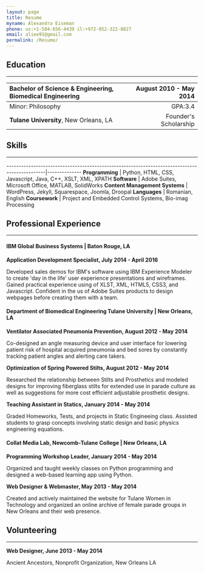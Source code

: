```yaml
---
layout: page
title: Resume
myname: Alexandra Eiseman
phone: us:+1-504-656-4439 il:+972-052-322-8827
email: aliee91@gmail.com
permalink: /Resume/
---
```

## Education
---

| **Bachelor of Science & Engineering,** **Biomedical Engineering**            | August 2010 - May 2014 |
|:--------------------------------------------------------------------------- | ----------------------:|
| Minor: Philosophy                             		              |                GPA:3.4 |
| **Tulane University**, New Orleans, LA                                      |  Founder's Scholarship |

## Skills
---

----------------------------------------------------------------------------------------------|--------------
**Programming**                                  | Python, HTML, CSS, Javascript, Java, C++, XSLT, XML, XPATH
**Software**                                     | Adobe Suites, Microsoft Office, MATLAB, SolidWorks
**Content Management Systems**                   | WordPress, Jekyll, Squarespace, Joomla, Droopal
**Languages**                                    | Romanian, English
**Coursework**                                   | Project and Embedded Control Systems, Bio-imag Processing

## Professional Experience
---

#### IBM Global Business Systems | Baton Rouge, LA

**Application Development Specialist, July 2014 - April 2016**

Developed sales demos for IBM's software using IBM Experience Modeler to create 'day in the life' 
user experience presentations and wireframes. Gained practical experience using of XLST, XML, HTML5, CSS3, and Javascript. 
Confident in the us of Adobe Suites products to design webpages before creating them with a team.

#### Department of Biomedical Engineering Tulane University | New Orleans, LA

**Ventilator Associated Pneumonia Prevention, August 2012 - May 2014**

Co-designed an angle measuring device and user interface for lowering patient 
risk of hospital acquired pneumonia and bed sores by constantly tracking patient angles 
and alerting care takers.

**Optimization of Spring Powered Stilts, August 2012 - May 2014**

Researched the relationship between Stilts and Prosthetics and modeled designs for improving 
fiberglass stilts for extended use in parade culture as well as suggestions for more cost 
efficient adjustable prosthetic designs.

**Teaching Assistant in Statics, January 2014 - May 2014**

Graded Homeworks, Tests, and projects in Static Engineeing class. Assisted students to grasp 
concepts involving static design and basic physics engineering equations.

#### Collat Media Lab, Newcomb-Tulane College | New Orleans, LA

**Programming Workshop Leader, January 2014 - May 2014**

Organized and taught weekly classes on Python programming and 
designed a web-based learning app using Python.

**Web Designer & Webmaster, May 2013 - May 2014**

Created and actively maintained the website for Tulane Women in Technology and 
organized an online archive of female parade groups in New Orleans and their web presence.

## Volunteering
---
**Web Designer, June 2013 - May 2014**

Ancient Ancestors, Nonprofit Organization, New Orleans LA
